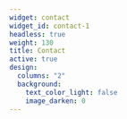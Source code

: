 ```yaml
---
widget: contact
widget_id: contact-1
headless: true
weight: 130
title: Contact
active: true
design:
  columns: "2"
  background:
    text_color_light: false
    image_darken: 0
---
```

